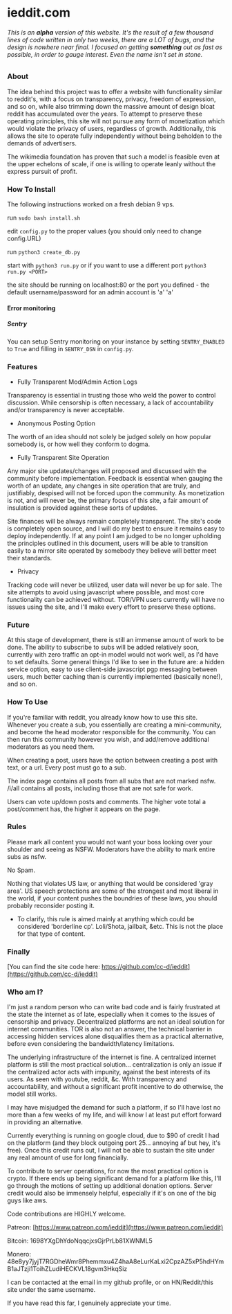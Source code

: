 # **ieddit.com**

###### This is an __alpha__ version of this website. It's the result of a few thousand lines of code written in only two weeks, there are a LOT of bugs, and the design is nowhere near final. I focused on getting __something__ out as fast as possible, in order to gauge interest. Even the name isn't set in stone.
### About

The idea behind this project was to offer a website with functionality similar to reddit's, with a focus on transparency, privacy, freedom of expression, and so on, while also trimming down the massive amount of design bloat reddit has accumulated over the years. To attempt to preserve these operating principles, this site will not pursue any form of monetization which would violate the privacy of users, regardless of growth. Additionally, this allows the site to operate fully independently without being beholden to the demands of advertisers.

The wikimedia foundation has proven that such a model is feasible even at the upper echelons of scale, if one is willing to operate leanly without the express pursuit of profit.

### How To Install
The following instructions worked on a fresh debian 9 vps.

run ```sudo bash install.sh```

edit ```config.py``` to the proper values (you should only need to change config.URL)

run ```python3 create_db.py```

start with ```python3 run.py``` or if you want to use a different port ```python3 run.py <PORT>```

the site should be running on localhost:80  or the port you defined - the default username/password for an admin account is 'a' 'a'

#### Error monitoring

##### Sentry
You can setup Sentry monitoring on your instance by setting ```SENTRY_ENABLED``` to ```True``` and filling in 
```SENTRY_DSN``` in ```config.py```.

### Features

* Fully Transparent Mod/Admin Action Logs
	
Transparency is essential in trusting those who weld the power to control discussion. While censorship is often necessary, a lack of accountability and/or transparency is never acceptable.

* Anonymous Posting Option

The worth of an idea should not solely be judged solely on how popular somebody is, or how well they conform to dogma.

* Fully Transparent Site Operation

Any major site updates/changes will proposed and discussed with the community before implementation. Feedback is essential when gauging the worth of an update, any changes in site operation that are truly, and justifiably, despised will not be forced upon the community. As monetization is not, and will never be, the primary focus of this site, a fair amount of insulation is provided against these sorts of updates.

Site finances will be always remain completely transparent. The site's code is completely open source, and I will do my best to ensure it remains easy to deploy independently. If at any point I am judged to be no longer upholding the principles outlined in this document, users will be able to transition easily to a mirror site operated by somebody they believe will better meet their standards.

* Privacy

Tracking code will never be utilized, user data will never be up for sale. The site attempts to avoid using javascript where possible, and most core functionality can be achieved without. TOR/VPN users currently will have no issues using the site, and I'll make every effort to preserve these options.


### Future

At this stage of development, there is still an immense amount of work to be done. The ability to subscribe to subs will be added relatively soon, currently with zero traffic an opt-in model would not work well, as I'd have to set defaults. Some general things I'd like to see in the future are: a hidden service option, easy to use client-side javascript pgp messaging between users, much better caching than is currently implemented (basically none!), and so on.


### How To Use

If you're familiar with reddit, you already know how to use this site.  Whenever you create a sub, you essentially are creating a mini-community, and become the head moderator responsible for the community. You can then run this community however you wish, and add/remove additional moderators as you need them.

When creating a post, users have the option between creating a post with text, or a url. Every post must go to a sub.

The index page contains all posts from all subs that are not marked nsfw. /i/all contains all posts, including those that are not safe for work.

Users can vote up/down posts and comments. The higher vote total a post/comment has, the higher it appears on the page.

### Rules

Please mark all content you would not want your boss looking over your shoulder and seeing as NSFW. Moderators have the ability to mark entire subs as nsfw.

No Spam.

Nothing that violates US law, or anything that would be considered 'gray area'. US speech protections are some of the strongest and most liberal in the world, if your content pushes the boundries of these laws, you should probably reconsider posting it.

* To clarify, this rule is aimed mainly at anything which could be considered 'borderline cp'. Loli/Shota, jailbait, &etc. This is not the place for that type of content.

### Finally

[You can find the site code here: https://github.com/cc-d/ieddit](https://github.com/cc-d/ieddit)

### Who am I?

I'm just a random person who can write bad code and is fairly frustrated at the state the internet as of late, especially when it comes to the issues of censorship and privacy. Decentralized platforms are not an ideal solution for internet communities. TOR is also not an answer, the technical barrier in accessing hidden services alone disqualifies them as a practical alternative, before even considering the bandwidth/latency limitations.

The underlying infrastructure of the internet is fine. A centralized internet platform is still the most practical solution... centralization is only an issue if the centralized actor acts with impunity, against the best interests of its users. As seen with youtube, reddit, &c. With transparency and accountability, and without a significant profit incentive to do otherwise, the model still works.

I may have misjudged the demand for such a platform, if so I'll have lost no more than a few weeks of my life, and will know I at least put effort forward in providing an alternative.

Currently everything is running on google cloud, due to $90 of credit I had on the platform (and they block outgoing port 25... annoying af but hey, it's free). Once this credit runs out, I will not be able to sustain the site under any real amount of use for long financially.

To contribute to server operations, for now the most practical option is crypto. If there ends up being significant demand for a platform like this, I'll go through the motions of setting up additional donation options. Server credit would also be immensely helpful, especially if it's on one of the big guys like aws.

Code contributions are HIGHLY welcome.

Patreon: [https://www.patreon.com/ieddit](https://www.patreon.com/ieddit)

Bitcoin: 1698YXgDhYdoNqqcjxsGjrPrLb81XWNML5

Monero: 48e8yy7jyjT7RGDheWmr8Phemmxu4Z4haA8eLurKaLxi2CpzAZ5xP5hdHYmB1aJTzji1ToihZLudiHECKVL18gvm3HkqSiz

I can be contacted at the email in my github profile, or on HN/Reddit/this site under the same username.

If you have read this far, I genuinely appreciate your time.


<br>
<br>
